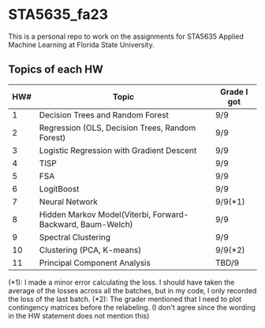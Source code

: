 # STA5635_fa23
This is a personal repo to work on the assignments for STA5635 Applied Machine Learning at Florida State University.

## Topics of each HW

|HW#|Topic|Grade I got|
|----|----|----|
|1|Decision Trees and Random Forest|9/9|
|2|Regression (OLS, Decision Trees, Random Forest)|9/9|
|3|Logistic Regression with Gradient Descent|9/9|
|4|TISP|9/9|
|5|FSA|9/9|
|6|LogitBoost|9/9|
|7|Neural Network|9/9(*1)|
|8|Hidden Markov Model(Viterbi, Forward-Backward, Baum-Welch)|9/9|
|9|Spectral Clustering|9/9|
|10|Clustering (PCA, K-means)|9/9(*2)|
|11|Principal Component Analysis|TBD/9|

(*1): I made a minor error calculating the loss. I should have taken the average of the losses across all the batches, but in my code, I only recorded the loss of the last batch.
(*2): The grader mentioned that I need to plot contingency matrices before the relabeling. (I don't agree since the wording in the HW statement does not mention this)
